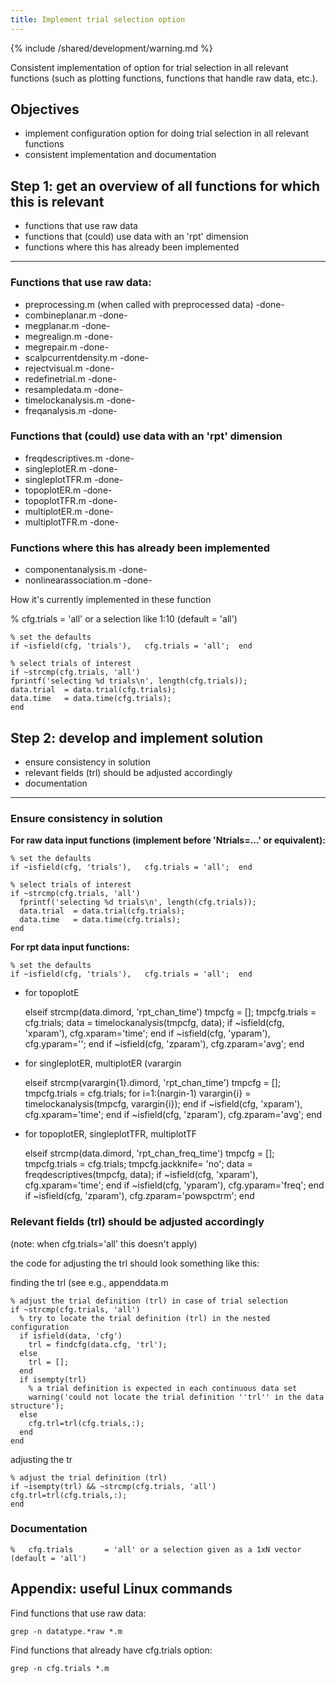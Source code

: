 ```yaml
---
title: Implement trial selection option
---
```


{% include /shared/development/warning.md %}


Consistent implementation of option for trial selection in all relevant functions (such as plotting functions, functions that handle raw data, etc.).

## Objectives

- implement configuration option for doing trial selection in all relevant functions
- consistent implementation and documentation

## Step 1: get an overview of all functions for which this is relevant

- functions that use raw data
- functions that (could) use data with an 'rpt' dimension
- functions where this has already been implemented

---

### Functions that use raw data:

- preprocessing.m (when called with preprocessed data) -done-
- combineplanar.m -done-
- megplanar.m -done-
- megrealign.m -done-
- megrepair.m -done-
- scalpcurrentdensity.m -done-
- rejectvisual.m -done-
- redefinetrial.m -done-
- resampledata.m -done-
- timelockanalysis.m -done-
- freqanalysis.m -done-

### Functions that (could) use data with an 'rpt' dimension

- freqdescriptives.m -done-
- singleplotER.m -done-
- singleplotTFR.m -done-
- topoplotER.m -done-
- topoplotTFR.m -done-
- multiplotER.m -done-
- multiplotTFR.m -done-

### Functions where this has already been implemented

- componentanalysis.m -done-
- nonlinearassociation.m -done-

How it's currently implemented in these function

 % cfg.trials = 'all' or a selection like 1:10 (default = 'all')

    % set the defaults
    if ~isfield(cfg, 'trials'),   cfg.trials = 'all';  end

    % select trials of interest
    if ~strcmp(cfg.trials, 'all')
    fprintf('selecting %d trials\n', length(cfg.trials));
    data.trial  = data.trial(cfg.trials);
    data.time   = data.time(cfg.trials);
    end

## Step 2: develop and implement solution

- ensure consistency in solution
- relevant fields (trl) should be adjusted accordingly
- documentation

---

### Ensure consistency in solution

**For raw data input functions (implement before 'Ntrials=...' or equivalent):**

    % set the defaults
    if ~isfield(cfg, 'trials'),   cfg.trials = 'all';  end

    % select trials of interest
    if ~strcmp(cfg.trials, 'all')
      fprintf('selecting %d trials\n', length(cfg.trials));
      data.trial  = data.trial(cfg.trials);
      data.time   = data.time(cfg.trials);
    end

**For rpt data input functions:**

    % set the defaults
    if ~isfield(cfg, 'trials'),   cfg.trials = 'all';  end

- for topoplotE

  elseif strcmp(data.dimord, 'rpt_chan_time')
  tmpcfg = [];
  tmpcfg.trials = cfg.trials;
  data = timelockanalysis(tmpcfg, data);
  if ~isfield(cfg, 'xparam'), cfg.xparam='time'; end
  if ~isfield(cfg, 'yparam'), cfg.yparam=''; end
  if ~isfield(cfg, 'zparam'), cfg.zparam='avg'; end

- for singleplotER, multiplotER (varargin

  elseif strcmp(varargin{1}.dimord, 'rpt_chan_time')
  tmpcfg = [];
  tmpcfg.trials = cfg.trials;
  for i=1:(nargin-1)
  varargin{i} = timelockanalysis(tmpcfg, varargin{i});
  end
  if ~isfield(cfg, 'xparam'), cfg.xparam='time'; end
  if ~isfield(cfg, 'zparam'), cfg.zparam='avg'; end

- for topoplotER, singleplotTFR, multiplotTF

  elseif strcmp(data.dimord, 'rpt_chan_freq_time')
  tmpcfg = [];
  tmpcfg.trials = cfg.trials;
  tmpcfg.jackknife= 'no';
  data = freqdescriptives(tmpcfg, data);
  if ~isfield(cfg, 'xparam'), cfg.xparam='time'; end
  if ~isfield(cfg, 'yparam'), cfg.yparam='freq'; end
  if ~isfield(cfg, 'zparam'), cfg.zparam='powspctrm'; end

### Relevant fields (trl) should be adjusted accordingly

(note: when cfg.trials='all' this doesn't apply)

the code for adjusting the trl should look something like this:

finding the trl (see e.g., appenddata.m

    % adjust the trial definition (trl) in case of trial selection
    if ~strcmp(cfg.trials, 'all')
      % try to locate the trial definition (trl) in the nested configuration
      if isfield(data, 'cfg')
        trl = findcfg(data.cfg, 'trl');
      else
        trl = [];
      end
      if isempty(trl)
        % a trial definition is expected in each continuous data set
        warning('could not locate the trial definition ''trl'' in the data structure');
      else
        cfg.trl=trl(cfg.trials,:);
      end
    end

adjusting the tr

    % adjust the trial definition (trl)
    if ~isempty(trl) && ~strcmp(cfg.trials, 'all')
    cfg.trl=trl(cfg.trials,:);
    end

### Documentation

    %   cfg.trials       = 'all' or a selection given as a 1xN vector (default = 'all')

## Appendix: useful Linux commands

Find functions that use raw data:

    grep -n datatype.*raw *.m

Find functions that already have cfg.trials option:

    grep -n cfg.trials *.m

